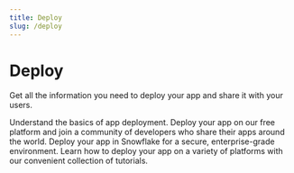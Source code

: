 ```yaml
---
title: Deploy
slug: /deploy
---
```


# Deploy

Get all the information you need to deploy your app and share it with your users.

<InlineCalloutContainer>
    <InlineCallout
        color="lightBlue-70"
        icon="book"
        bold="Concepts."
        href="/deploy/concepts"
    >Understand the basics of app deployment.</InlineCallout>
    <InlineCallout
        color="lightBlue-70"
        icon="cloud"
        bold="Streamlit Community Cloud."
        href="/deploy/streamlit-community-cloud"
    >Deploy your app on our free platform and join a community of developers who share their apps around the world.</InlineCallout>
    <InlineCallout
        color="lightBlue-70"
        icon="ac_unit"
        bold="Streamlit in Snowflake"
        href="https://docs.snowflake.com/developer-guide/streamlit/about-streamlit"
    >Deploy your app in Snowflake for a secure, enterprise-grade environment.</InlineCallout>
    <InlineCallout
        color="lightBlue-70"
        icon="bolt"
        bold="Other platforms."
        href="/deploy/tutorials"
    >Learn how to deploy your app on a variety of platforms with our convenient collection of tutorials.</InlineCallout>
</InlineCalloutContainer>

